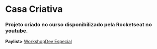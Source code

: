 # Casa Criativa
### Projeto criado no curso disponibilizado pela Rocketseat no youtube.

**Paylist>** [WorkshopDev Especial](https://www.youtube.com/playlist?list=PL85ITvJ7FLohGTWaE_p0J6B-TLmQbN4ka)
